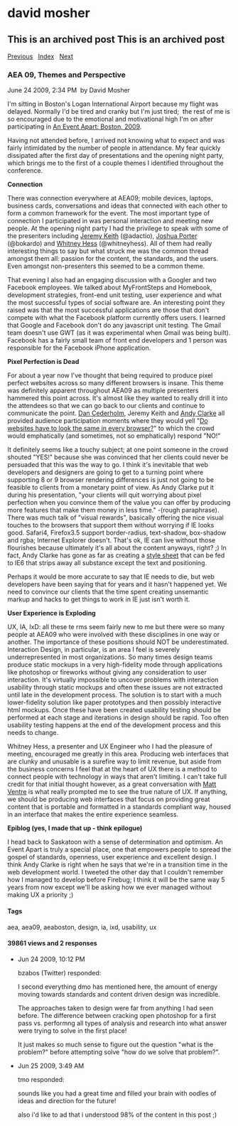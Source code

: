 # david mosher

## This is an archived post This is an archived post

[Previous](../../../posts/2009/07/static-design-processes-lead-to-usability-fai.html)
  [Index](../../../index-4.html)  
[Next](../../../posts/2009/06/useful-bash-scripting.html)

### AEA 09, Themes and Perspective

June 24 2009, 2:34 PM  by David Mosher

I'm sitting in Boston's Logan International Airport because my flight was
delayed. Normally I'd be tired and cranky but I'm just tired;  the rest of me is
so encouraged due to the emotional and motivational high I'm on after
participating in [An Event Apart: Boston,
2009](http://www.aneventapart.com/2009/boston/).

Having not attended before, I arrived not knowing what to expect and was fairly
intimidated by the number of people in attendance. My fear quickly dissipated
after the first day of presentations and the opening night party, which brings
me to the first of a couple themes I identified throughout the conference.

**Connection**

There was connection everywhere at AEA09; mobile devices, laptops, business
cards, conversations and ideas that connected with each other to form a common
framework for the event. The most important type of connection I participated in
was personal interaction and meeting new people. At the opening night party I
had the privilege to speak with some of the presenters including [Jeremy
Keith](http://www.adactio.com) (@adactio), [Joshua
Porter](http://www.bokardo.com) (@bokardo) and [Whitney
Hess](http://www.whitneyhess.com) (@whitneyhess). All of them had really
interesting things to say but what struck me was the common thread amongst them
all: passion for the content, the standards, and the users. Even amongst
non-presenters this seemed to be a common theme.

That evening I also had an engaging discussion with a Googler and two Facebook
employees. We talked about MyFrontSteps and Homebook, development strategies,
front-end unit testing, user experience and what the most successful types of
social software are. An interesting point they raised was that the most
successful applications are those that don't compete with what the Facebook
platform currently offers users. I learned that Google and Facebook don't do any
javascript unit testing. The Gmail team doesn't use GWT (as it was experimental
when Gmail was being built). Facebook has a fairly small team of front end
developers and 1 person was responsible for the Facebook iPhone application.

**Pixel Perfection is Dead**

For about a year now I've thought that being required to produce pixel perfect
websites across so many different browsers is insane. This theme was definitely
apparent throughout AEA09 as multiple presenters hammered this point across.
It's almost like they wanted to really drill it into the attendees so that we
can go back to our clients and continue to communicate the point. [Dan
Cederholm](http://www.simplebits.com), Jeremy Keith and [Andy
Clarke](http://www.stuffandnonsense.co.uk/) all provided audience participation
moments where they would yell "[Do websites have to look the same in every
browser?](http://dowebsitesneedtolookexactlythesameineverybrowser.com/)" to
which the crowd would emphatically (and sometimes, not so emphatically) respond
"NO!"

It definitely seems like a touchy subject; at one point someone in the crowd
shouted "YES!" because she was convinced that her clients could never be
persuaded that this was the way to go. I think it's inevitable that web
developers and designers are going to get to a turning point where supporting 8
or 9 browser rendering differences is just not going to be feasible to clients
from a monetary point of view. As Andy Clarke put it during his presentation,
"your clients will quit worrying about pixel perfection when you convince them
of the value you can offer by producing more features that make them money in
less time." -(rough paraphrase). There was much talk of "visual rewards",
basically offering the nice visual touches to the browsers that support them
without worrying if IE looks good. Safari4, Firefox3.5 support border-radius,
text-shadow, box-shadow and rgba; Internet Explorer doesn't. That's ok, IE can
live without those flourishes because ultimately it's all about the content
anyways, right? ;) In fact, Andy Clarke has gone as far as creating a [style
sheet](http://forabeautifulweb.com/blog/about/universal_internet_explorer_6_css/)
that can be fed to IE6 that strips away all substance except the text and
positioning. 

Perhaps it would be more accurate to say that IE needs to die, but web
developers have been saying that for years and it hasn't happened yet. We need
to convince our clients that the time spent creating unsemantic markup and hacks
to get things to work in IE just isn't worth it.

**User Experience is Exploding**

UX, IA, IxD: all these te rms seem fairly new to me but there were so many
people at AEA09 who were involved with these disciplines in one way or another.
The importance of these positions should NOT be underestimated. Interaction
Design, in particular, is an area I feel is severely underrepresented in most
organizations. So many times design teams produce static mockups in a very
high-fidelity mode through applications like photoshop or fireworks without
giving any consideration to user interaction. It's virtually impossible to
uncover problems with interaction usability through static mockups and often
these issues are not extracted until late in the development process. The
solution is to start with a much lower-fidelity solution like paper prototypes
and then possibly interactive html mockups. Once these have been created
usability testing should be performed at each stage and iterations in design
should be rapid. Too often usability testing happens at the end of the
development process and this needs to change.

Whitney Hess, a presenter and UX Engineer who I had the pleasure of meeting,
encouraged me greatly in this area. Producing web interfaces that are clunky and
unusable is a surefire way to limit revenue, but aside from the business
concerns I feel that at the heart of UX there is a method to connect people with
technology in ways that aren't limiting. I can't take full credit for that
initial thought however, as a great conversation with [Matt
Ventre](http://www.matthewventre.com/) is what really prompted me to see the
true nature of UX. If anything, we should be producing web interfaces that focus
on providing great content that is portable and formatted in a standards
compliant way, housed in an interface that makes the entire experience seamless.

**Epiblog (yes, I made that up - think epilogue)**

I head back to Saskatoon with a sense of determination and optimism. An Event
Apart is truly a special place, one that empowers people to spread the gospel of
standards, openness, user experience and excellent design. I think Andy Clarke
is right when he says that we're in a transition time in the web development
world. I tweeted the other day that I couldn't remember how I managed to develop
before Firebug; I think it will be the same way 5 years from now except we'll be
asking how we ever managed without making UX a priority ;)

#### Tags

aea, aea09, aeaboston, design, ia, ixd, usability, ux

#### 39861 views and 2 responses

-   Jun 24 2009, 10:12 PM

    bzabos (Twitter) responded:

    I second everything dmo has mentioned here, the amount of energy moving
    towards standards and content driven design was incredible.

    The approaches taken to design were far from anything I had seen before. The
    difference between cracking open photoshop for a first pass vs. performng
    all types of analysis and research into what answer were trying to solve in
    the first place!

    It just makes so much sense to figure out the question "what is the
    problem?" before attempting solve "how do we solve that problem?".

-   Jun 25 2009, 3:49 AM

    tmo responded:

    sounds like you had a great time and filled your brain with oodles of ideas
    and direction for the future!

    also i'd like to ad that i understood 98% of the content in this post ;)


